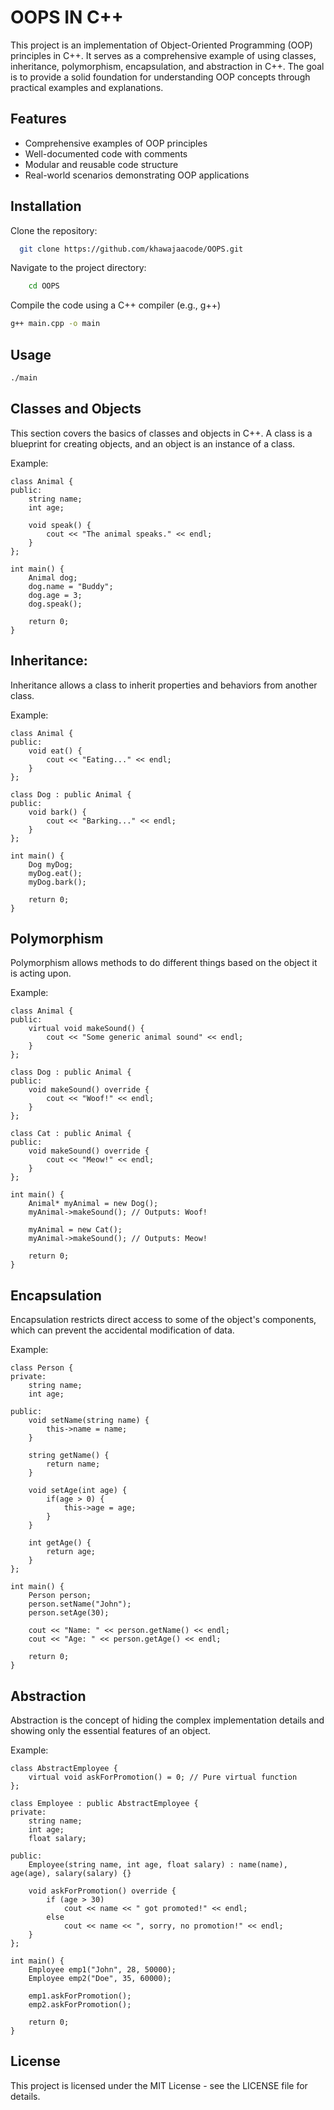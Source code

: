# OOPS IN C++

This project is an implementation of Object-Oriented Programming (OOP) principles in C++. It serves as a comprehensive example of using classes, inheritance, polymorphism, encapsulation, and abstraction in C++. The goal is to provide a solid foundation for understanding OOP concepts through practical examples and explanations.

## Features

- Comprehensive examples of OOP principles
- Well-documented code with comments
- Modular and reusable code structure
- Real-world scenarios demonstrating OOP applications

## Installation

Clone the repository:

```bash
  git clone https://github.com/khawajaacode/OOPS.git
```

Navigate to the project directory:

```bash
    cd OOPS
```

Compile the code using a C++ compiler (e.g., g++)


```bash
g++ main.cpp -o main
```

## Usage

```sh
./main
```



## Classes and Objects

This section covers the basics of classes and objects in C++. A class is a blueprint for creating objects, and an object is an instance of a class.

Example:

```
class Animal {
public:
    string name;
    int age;

    void speak() {
        cout << "The animal speaks." << endl;
    }
};

int main() {
    Animal dog;
    dog.name = "Buddy";
    dog.age = 3;
    dog.speak();

    return 0;
}
```


## Inheritance:

Inheritance allows a class to inherit properties and behaviors from another class.

Example:

```
class Animal {
public:
    void eat() {
        cout << "Eating..." << endl;
    }
};

class Dog : public Animal {
public:
    void bark() {
        cout << "Barking..." << endl;
    }
};

int main() {
    Dog myDog;
    myDog.eat();
    myDog.bark();

    return 0;
}
```

## Polymorphism
Polymorphism allows methods to do different things based on the object it is acting upon.

Example:

```
class Animal {
public:
    virtual void makeSound() {
        cout << "Some generic animal sound" << endl;
    }
};

class Dog : public Animal {
public:
    void makeSound() override {
        cout << "Woof!" << endl;
    }
};

class Cat : public Animal {
public:
    void makeSound() override {
        cout << "Meow!" << endl;
    }
};

int main() {
    Animal* myAnimal = new Dog();
    myAnimal->makeSound(); // Outputs: Woof!

    myAnimal = new Cat();
    myAnimal->makeSound(); // Outputs: Meow!

    return 0;
}
```
## Encapsulation
Encapsulation restricts direct access to some of the object's components, which can prevent the accidental modification of data.

Example:

```
class Person {
private:
    string name;
    int age;

public:
    void setName(string name) {
        this->name = name;
    }

    string getName() {
        return name;
    }

    void setAge(int age) {
        if(age > 0) {
            this->age = age;
        }
    }

    int getAge() {
        return age;
    }
};

int main() {
    Person person;
    person.setName("John");
    person.setAge(30);

    cout << "Name: " << person.getName() << endl;
    cout << "Age: " << person.getAge() << endl;

    return 0;
}
```
## Abstraction
Abstraction is the concept of hiding the complex implementation details and showing only the essential features of an object.

Example:

```
class AbstractEmployee {
    virtual void askForPromotion() = 0; // Pure virtual function
};

class Employee : public AbstractEmployee {
private:
    string name;
    int age;
    float salary;

public:
    Employee(string name, int age, float salary) : name(name), age(age), salary(salary) {}

    void askForPromotion() override {
        if (age > 30)
            cout << name << " got promoted!" << endl;
        else
            cout << name << ", sorry, no promotion!" << endl;
    }
};

int main() {
    Employee emp1("John", 28, 50000);
    Employee emp2("Doe", 35, 60000);

    emp1.askForPromotion();
    emp2.askForPromotion();

    return 0;
}
```
## License
This project is licensed under the MIT License - see the LICENSE file for details.

    
